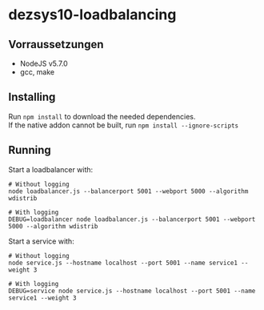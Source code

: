 # dezsys10-loadbalancing

## Vorraussetzungen
- NodeJS v5.7.0
- gcc, make

## Installing
Run `npm install` to download the needed dependencies.  
If the native addon cannot be built, run `npm install --ignore-scripts`

## Running
Start a loadbalancer with:
```
# Without logging
node loadbalancer.js --balancerport 5001 --webport 5000 --algorithm wdistrib

# With logging
DEBUG=loadbalancer node loadbalancer.js --balancerport 5001 --webport 5000 --algorithm wdistrib
```
Start a service with:
```
# Without logging
node service.js --hostname localhost --port 5001 --name service1 --weight 3

# With logging
DEBUG=service node service.js --hostname localhost --port 5001 --name service1 --weight 3
```
